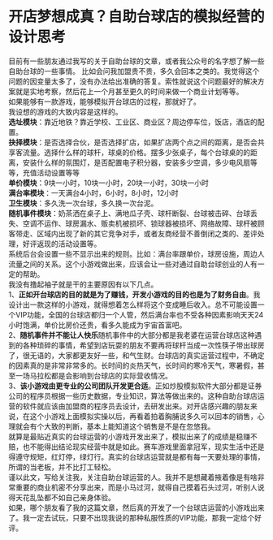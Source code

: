 # 开店梦想成真？自助台球店的模拟经营的设计思考

目前有一些朋友通过我写的关于自助台球的文章，或者我公众号的名字想了解一些自助台球的一些事情。 
比如会问我加盟贵不贵，多久会回本之类的。我觉得这个问题的因变量太多了，没有办法给出准确的答复。索性就说这个问题最好的解决方案就是实地考察，然后花上一个月甚至更久的时间来做一个商业计划等等。  
如果能够有一款游戏，能够模拟开台球店的过程，那就好了。  
我设想的游戏的大致内容是这样的。  
**选址模块**：靠近地铁？靠近学校、工业区、商业区？周边停车位，饭店，酒店的配置。  
**抉择模块**：是否选择合伙，是否选择扩店，如果扩店两个点之间的距离，是否会共享客流量。选择什么样的球杆，球桌的价格。摆多少张桌子，每个台球桌的的距离，安装什么样的氛围灯，是否配置电子积分器，安装多少空调，多少电风扇等等，充值活动设置等等  
**单价模块**：9块一小时，10块一小时，20块一小时，30块一小时  
**满台率模块**：一天满台4小时，6小时，8小时，12小时  
**卫生模块**：多久洗一次台球，多久换一次台泥。  
**随机事件模块**：奶茶洒在桌子上、满地瓜子壳、球杆断裂、台球被击碎、台球丢失、空调不运作、球房漏水、贩卖机被损坏、锁球器被损坏、网络故障、球杆被顾客带走、区域内出现了新的其它竞争对手，或者友商经营不善倒闭之类的、差评处理，好评返现的活动设置等。  
系统后台会设置一些不显示出来的规则。比如：满台率跟单价，球房设施，周边人流量之间的关系。这个小游戏做出来，应该会让一些对通过自助台球创业的人有一定的帮助。  
我没有撸起袖子就是干的主要原因有以下几点。  
1、**正如开台球店的目的就是为了赚钱，开发小游戏的目的也是为了财务自由**。我设计出一款这样的小游戏，就得想着怎么样将这个变成睡后收入。总不可能设置一个VIP功能，全国的台球店都归一个人管，然后满台率也不受各种因素影响天天24小时饱满，单价比房价还贵，看多久能成为宇宙首富吧。  
2、**随机事件并不能让人快乐**随机事件中的大部分都是我老婆在运营台球店这种遇到的各种琐碎的事情，希望到店玩耍的朋友不要再将球杆当成一次性筷子带出球房了，很无语的，大家都更友好一些，和气生财。台球店的真实运营过程中，不确定的因素真的是非常非常多的。长时间的炎热天气，长时间的寒冷天气，寒暑假，甚至一场马拉松都是会影响到台球店的实际营收情况。  
3、**该小游戏由更专业的公司团队开发更合适**。正如炒股模拟软件大部分都是证券公司的程序员根据一些历史数据，专业知识，算法等做出来的。这种自助台球店运营的软件就应该由加盟商的程序员去设计，去研发出来。对开店感兴趣的朋友来说，在这个小游戏上面模拟实操以后，再看着拍着胸脯说多久可以回本的销售，心理就会有个大致的判断，基本上能知道这个销售是不是在忽悠我。  
就算是最贴近真实的台球运营的小游戏开发出来了，模拟出来了的成绩是稳赚不赔，也不能得出结论现实经营中就是如此。赛车游戏里面拿冠军，现实生活中还是得遵守规矩，红灯停，绿灯行。真实的台球店运营就是都有每一天要处理的事情，所谓的当老板，并不比打工轻松。  
谨以此文，写给关注我，关注自助台球运营的人。我并不是想藏着掖着像是有啥非常重要的商业机密不分享出来，而是小马过河，就得自己摸着石头过河，听别人说得天花乱坠都不如自己亲身体验。  
如果，哪个朋友看了我的这篇文章，然后真的开发了一个台球店运营的小游戏出来了。我一定去试玩，只要不出现我说的那种私服性质的VIP功能，那我一定给个好评。
